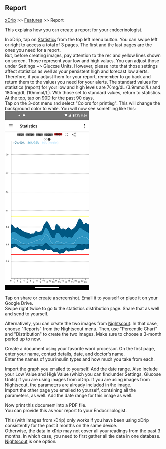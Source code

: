 ## Report  
[xDrip](../README.md) >> [Features](./Features_page) >> Report  
  
This explains how you can create a report for your endocrinologist.  

In xDrip, tap on [Statistics](./Statistics.md) from the top left menu button. You can swipe left or right to access a total of 3 pages. The first and the last pages are the ones you need for a report.  
But, before creating images, pay attention to the red and yellow lines shown on screen.  Those represent your low and high values.  You can adjust those under Settings &#8722;> Glucose Units.  However, please note that those settings affect statistics as well as your persistent high and forecast low alerts.  Therefore, if you adjust them for your report, remember to go back and return them to the values you need for your alerts.  The standard values for statistics (report) for your low and high levels are 70mg/dL (3.9mmol/L) and 180mg/dL (10mmol/L).  With those set to standard values, return to statistics.  
At the top, tap on 90D for the past 90 days.  
Tap on the 3-dot menu and select "Colors for printing".  This will change the background color to white.  You will now see something like this:  
![](./images/StatsAGP_Color4Printing.png)  
  
Tap on share or create a screenshot.  Email it to yourself or place it on your Google Drive.  
Swipe right twice to go to the statistics distribution page.  Share that as well and send to yourself.  
  
Alternatively, you can create the two images from [Nightscout](./Nightscout.md).  In that case, choose "Reports" from the Nightscout menu.  Then, use "Percentile Chart" and "Distribution" to create the two images.  Make sure to choose a 3-month period up to now.  
  
Create a document using your favorite word processor. On the first page, enter your name, contact details, date, and doctor's name.  
Enter the names of your insulin types and how much you take from each.  
  
Import the graph you emailed to yourself. Add the date range. Also include your Low Value and High Value (which you can find under Settings, Glucose Units) if you are using images from xDrip.  If you are using images from Nightscout, the parameters are already included in the image.    
Import the other page you emailed to yourself, containing all the parameters, as well. Add the date range for this image as well.  
  
Now print this document into a PDF file.  
You can provide this as your report to your Endocrinologist.  
  
This (with images from xDrip) only works if you have been using xDrip consistently for the past 3 months on the same device.  
Otherwise, the data in xDrip may not cover all your readings from the past 3 months. In which case, you need to first gather all the data in one database. [Nightscout](./Nightscout_page.md) is one option.  
  
